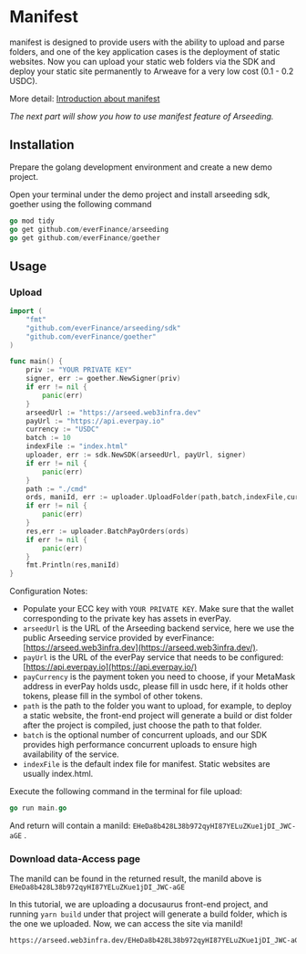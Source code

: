 # Manifest

manifest is designed to provide users with the ability to upload and parse folders, and one of the key application cases is the deployment of static websites. Now you can upload your static web folders via the SDK and deploy your static site permanently to Arweave for a very low cost (0.1 - 0.2 USDC).

More detail: [Introduction about manifest](../../other/manifest.md)

*The next part will show you how to use  manifest feature of Arseeding.*

## Installation
Prepare the golang development environment and create a new demo project.

Open your terminal under the demo project and install arseeding sdk, goether using the following command

```go
go mod tidy
go get github.com/everFinance/arseeding
go get github.com/everFinance/goether
```

## Usage
### Upload

```go
import (
	"fmt"
	"github.com/everFinance/arseeding/sdk"
	"github.com/everFinance/goether"
)

func main() {
	priv := "YOUR PRIVATE KEY"
	signer, err := goether.NewSigner(priv)
	if err != nil {
		panic(err)
	}
	arseedUrl := "https://arseed.web3infra.dev"
	payUrl := "https://api.everpay.io"
	currency := "USDC"
	batch := 10
	indexFile := "index.html"
	uploader, err := sdk.NewSDK(arseedUrl, payUrl, signer)
	if err != nil {
		panic(err)
	}
	path := "./cmd"
	ords, maniId, err := uploader.UploadFolder(path,batch,indexFile,currency)
	if err != nil {
		panic(err)
	}
	res,err := uploader.BatchPayOrders(ords)
	if err != nil {
		panic(err)
	}
	fmt.Println(res,maniId)
}
```

Configuration Notes:

- Populate your ECC key with `YOUR PRIVATE KEY`. Make sure that the wallet corresponding to the private key has assets in everPay.
- `arseedUrl` is the URL of the Arseeding backend service, here we use the public Arseeding service provided by everFinance: [https://arseed.web3infra.dev](https://arseed.web3infra.dev/).
- `payUrl` is the URL of the everPay service that needs to be configured: [https://api.everpay.io](https://api.everpay.io/)
- `payCurrency` is the payment token you need to choose, if your MetaMask address in everPay holds usdc, please fill in usdc here, if it holds other tokens, please fill in the symbol of other tokens.
- `path` is the path to the folder you want to upload, for example, to deploy a static website, the front-end project will generate a build or dist folder after the project is compiled, just choose the path to that folder.
- `batch` is the optional number of concurrent uploads, and our SDK provides high performance concurrent uploads to ensure high availability of the service.
- `indexFile` is the default index file for manifest. Static websites are usually index.html.

Execute the following command in the terminal for file upload:

```go
go run main.go
```

And return will contain a maniId: `EHeDa8b428L38b972qyHI87YELuZKue1jDI_JWC-aGE` .

### Download data-Access page

The maniId can be found in the returned result, the maniId above is `EHeDa8b428L38b972qyHI87YELuZKue1jDI_JWC-aGE`

In this tutorial, we are uploading a docusaurus front-end project, and running `yarn build` under that project will generate a build folder, which is the one we uploaded. Now, we can access the site via maniId!
```bash
https://arseed.web3infra.dev/EHeDa8b428L38b972qyHI87YELuZKue1jDI_JWC-aGE
```